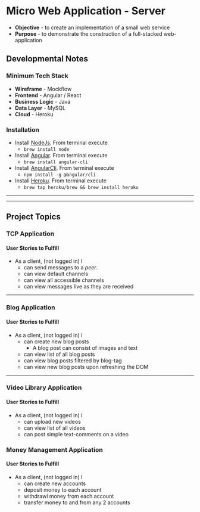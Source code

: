 # Micro Web Application - Server
* **Objective** - to create an implementation of a small web service
* **Purpose** - to demonstrate the construction of a full-stacked web-application

## Developmental Notes
### Minimum Tech Stack
* **Wireframe** - Mockflow
* **Frontend** - Angular / React
* **Business Logic** - Java
* **Data Layer** - MySQL
* **Cloud** - Heroku

### Installation
* Install [NodeJs](https://nodejs.org/en/). From terminal execute
    * `brew install node`
* Install [Angular](http://angular.io/). From terminal execute
    * `brew install angular-cli`
* Install [AngularCli](). From terminal execute
    * `npm install -g @angular/cli`
* Install [Heroku](). From terminal execute
	* `brew tap heroku/brew && brew install heroku`

<hr><hr>








## Project Topics

### TCP Application

#### User Stories to Fulfill  
* As a client, (not logged in) I
    * can send messages to a _peer_.
	* can view default channels
	* can view all accessible channels
	* can view messages live as they are received

<hr>





### Blog Application

#### User Stories to Fulfill  
* As a client, (not logged in) I
    * can create new blog posts
        * A blog post can consist of images and text
	* can view list of all blog posts
    * can view blog posts filtered by blog-tag
	* can view new blog posts upon refreshing the DOM

<hr>





### Video Library Application

#### User Stories to Fulfill  
* As a client, (not logged in) I
    * can upload new videos
	* can view list of all videos
	* can post simple text-comments on a video





### Money Management Application

#### User Stories to Fulfill  
* As a client, (not logged in) I
	* can create new accounts
	* deposit money to each account
	* withdrawl money from each account
	* transfer money to and from any 2 accounts
